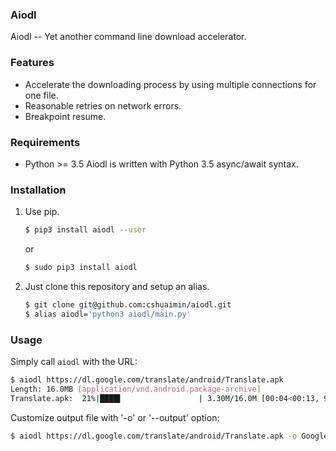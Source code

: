 ### Aiodl

Aiodl -- Yet another command line download accelerator.

### Features

- Accelerate the downloading process by using multiple connections for one file.
- Reasonable retries on network errors.
- Breakpoint resume.

### Requirements

- Python >= 3.5
    Aiodl is written with Python 3.5 async/await syntax.

### Installation

1. Use pip.
    
    ```bash
    $ pip3 install aiodl --user
    ```
    or
    ```bash
    $ sudo pip3 install aiodl
    ```

2. Just clone this repository and setup an alias.

    ```bash
    $ git clone git@github.com:cshuaimin/aiodl.git
    $ alias aiodl='python3 aiodl/main.py'
    ```

### Usage

Simply call `aiodl` with the URL:
```bash
$ aiodl https://dl.google.com/translate/android/Translate.apk
Length: 16.0MB [application/vnd.android.package-archive]
Translate.apk:  21%|████▌                 | 3.30M/16.0M [00:04<00:13, 984KB/s]
```

Customize output file with '-o' or '--output' option:
```bash
$ aiodl https://dl.google.com/translate/android/Translate.apk -o Google_Translate.apk
```
